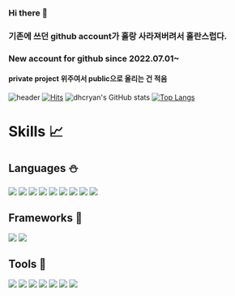 ### Hi there 👋
### 기존에 쓰던 github account가 홀랑 사라져버려서 홀란스럽다.
### New account for github since 2022.07.01~
#### private project 위주여서 public으로 올리는 건 적음

![header](https://capsule-render.vercel.app/api?type=waving&color=auto&height=300&section=header&text=welcome&fontSize=90)
[![Hits](https://hits.seeyoufarm.com/api/count/incr/badge.svg?url=https%3A%2F%2Fgithub.com%2Fdhcryan%2Fhit-counter&count_bg=%23643DC8&title_bg=%23555555&icon=fossa.svg&icon_color=%2322B468&title=hits&edge_flat=false)](https://hits.seeyoufarm.com)
![dhcryan's GitHub stats](https://github-readme-stats.vercel.app/api?username=dhcryan&show_icons=true&theme=highcontrast)
[![Top Langs](https://github-readme-stats.vercel.app/api/top-langs/?username=dhcryan&langs_count=8)](https://github.com/dhcryan/github-readme-stats)

# Skills :chart_with_upwards_trend:
## Languages :snowman:
<img src="https://img.shields.io/badge/Python-3766AB?style=flat-square&logo=Python&logoColor=white"/></a>
<img src="https://img.shields.io/badge/Python3-3776AB?style=flat-square&logo=Python&logoColor=white"/></a>
<img src="https://img.shields.io/badge/C++-F02E65?style=flat-square&logo=C%2B%2B&logoColor=white"/></a>
<img src="https://img.shields.io/badge/C-3CBDB1?style=flat-square&logo=C&logoColor=white"/></a>
<img src="https://img.shields.io/badge/R-3776AB?style=flat-square&logo=R&logoColor=white"/></a>
<img src="https://img.shields.io/badge/JavaScript-F7DF1E?style=flat-square&logo=JavaScript&logoColor=black"/></a>
<img src="https://img.shields.io/badge/HTML5-E34F26?style=flat-square&logo=HTML5&logoColor=green"/></a>
<img src="https://img.shields.io/badge/CSS3-1572B6?style=flat-square&logo=CSS3&logoColor=gray"/></a>
<img src="https://img.shields.io/badge/JAVA-007396?style=flat-square&logo=java&logoColor=white">

## Frameworks :high_brightness:
<img src="https://img.shields.io/badge/Spring-7ED321?style=flat-square&logo=Spring&logoColor=white"/></a>
<a href="https://www.reactjs.org" target="_blank"><img src="https://img.shields.io/badge/React-61DAFB?style=flat-square&logo=React&logoColor=white"/></a>

## Tools :gun:
<a href="https://git-scm.com" target="_blank"><img src="https://img.shields.io/badge/git-F05032?style=flat-square&logo=git&logoColor=white"/></a>
<a href="https://code.visualstudio.com" target="_blank"><img src="https://img.shields.io/badge/VSCode-007ACC?style=flat-square&logo=VisualStudioCode&logoColor=white"/></a>
<img src="https://img.shields.io/badge/linux-FCC624?style=flat-square&logo=linux&logoColor=black">
<img src="https://img.shields.io/badge/mysql-4479A1?style=flat-square&logo=mysql&logoColor=white">
<img src="https://img.shields.io/badge/Eclipse-007ACC?style=flat-square&logo=Eclipse IDE&logoColor=white"/></a>
<img src="https://img.shields.io/badge/IntelliJ-E6526F?style=flat-square&logo=IntelliJ IDEA&logoColor=white"/></a>
<img src="https://img.shields.io/badge/Docker-2496ED?style=flat-square&logo=Docker&logoColor=white"/></a>


<!--
**dhcryan/dhcryan** is a ✨ _special_ ✨ repository because its `README.md` (this file) appears on your GitHub profile.

Here are some ideas to get you started:

- 🔭 I’m currently working on ...
- 🌱 I’m currently learning ...
- 👯 I’m looking to collaborate on ...
- 🤔 I’m looking for help with ...
- 💬 Ask me about ...
- 📫 How to reach me: ...
- 😄 Pronouns: ...
- ⚡ Fun fact: ...
-->
